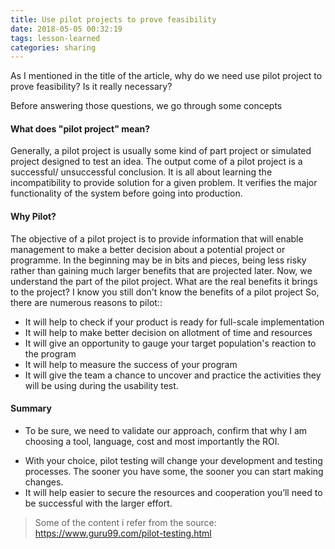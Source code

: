```yaml
---
title: Use pilot projects to prove feasibility
date: 2018-05-05 00:32:19
tags: lesson-learned
categories: sharing
---
```


As I mentioned in the title of the article, why do we need use pilot project to prove feasibility? Is it really necessary?

Before answering those questions, we go through some concepts

#### What does "pilot project" mean?
Generally, a pilot project is usually some kind of part project or simulated project designed to test an idea. 
The output come of a pilot project is a successful/ unsuccessful conclusion.
It is all about learning the incompatibility to provide solution for a given problem. 
It verifies the major functionality of the system before going into production.
<!-- This testing is done exactly between the UAT and Production.
Pilot Testing helps in early detection of bugs in the System.
Pilot testing will answer the question like, whether the product or service have a potential market. -->

#### Why Pilot?
The objective of a pilot project is to provide information that will enable management to make a better decision about a potential project or programme. 
In the beginning may be in bits and pieces, being less risky rather than gaining much larger benefits that are projected later.
Now, we understand the part of the pilot project. What are the real benefits it brings to the project? I know you still don't know the benefits of a pilot project
So, there are numerous reasons to pilot::
- It will help to check if your product is ready for full-scale implementation
- It will help to make better decision on allotment of time and resources
- It will give an opportunity to gauge your target population's reaction to the program
- It will help to measure the success of your program
- It will give the team a chance to uncover and practice the activities they will be using during the usability test.

#### Summary
- To be sure, we need to validate our approach, confirm that why I am choosing a tool, language, cost and most importantly the ROI.
<!-- - This testing is done exactly between the UAT and Production.  -->
- With your choice, pilot testing will change your development and testing processes. The sooner you have some, the sooner you can start making changes. 
- It will help easier to secure the resources and cooperation you’ll need to be successful with the larger effort.

> Some of the content i refer from the source:
> https://www.guru99.com/pilot-testing.html 
